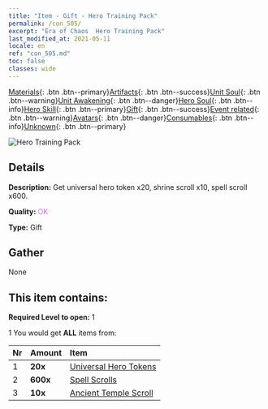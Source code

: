 ```yaml
---
title: "Item - Gift - Hero Training Pack"
permalink: /con_505/
excerpt: "Era of Chaos  Hero Training Pack"
last_modified_at: 2021-05-11
locale: en
ref: "con_505.md"
toc: false
classes: wide
---
```

 [Materials](/Items/){: .btn .btn--primary}[Artifacts](/Items/Artifacts/){: .btn .btn--success}[Unit Soul](/Items/UnitSoul/){: .btn .btn--warning}[Unit Awakening](/Items/UnitAwakening/){: .btn .btn--danger}[Hero Soul](/Items/HeroSoul/){: .btn .btn--info}[Hero Skill](/Items/HeroSkill/){: .btn .btn--primary}[Gift](/Items/Gift/){: .btn .btn--success}[Event related](/Items/Events/){: .btn .btn--warning}[Avatars](/Items/Avatars/){: .btn .btn--danger}[Consumables](/Items/Consumables/){: .btn .btn--info}[Unknown](/Items/Unknown/){: .btn .btn--primary}

 ![Hero Training Pack](/images/t/i_907128.png)

## Details
 **Description:** Get universal hero token x20, shrine scroll x10, spell scroll x600.

 **Quality:** <span style="color: #DA70D6">OK</span>

 **Type:** Gift

## Gather

  None

## This item contains:

 **Required Level to open:** 1

 1 You would get **ALL** items  from:

  | Nr | Amount |     Item    |
  |:---|:-------|:------------|
  | 1 |  **20x** | [Universal Hero Tokens](/Items/her_358/) |  | 
  | 2 |  **600x** | [Spell Scrolls](/Items/con_694/) |  | 
  | 3 |  **10x** | [Ancient Temple Scroll](/Items/con_697/) |  | 
